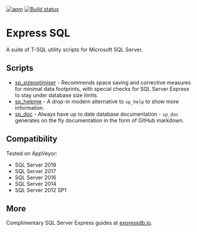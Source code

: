 [![apm](https://img.shields.io/apm/l/vim-mode.svg)](https://github.com/LowlyDBA/ExpressSQL/)
[![Build status](https://ci.appveyor.com/api/projects/status/bak6km5grc3j63s8/branch/master?svg=true)](https://ci.appveyor.com/project/LowlyDBA/expresssql)

# Express SQL

A suite of T-SQL utility scripts for Microsoft SQL Server.

## Scripts

* [sp_sizeoptimiser](sp_sizeoptimiser.md) - Recommends space saving and corrective measures for minimal data footprints, with special checks for SQL Server Express to stay under database size limits. 
* [sp_helpme](sp_helpme.md) - A drop-in modern alternative to `sp_help` to show more information.
* [sp_doc](sp_doc.md) - Always have up to date database documentation - `sp_doc` generates on the fly documentation in the form of GitHub markdown.

## Compatibility

Tested on AppVeyor:

* SQL Server 2019
* SQL Server 2017
* SQL Server 2016
* SQL Server 2014
* SQL Server 2012 SP1

## More

Complimentary SQL Server Express guides at [expressdb.io](https://expressdb.io).
